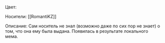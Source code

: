 Цвет: 

Носители: [[RomantiKZ]]

Описание:
Сам носитель не знал (возможно даже по сих пор не знает) о том, что она ему была выдана. Появилась в результате локального мема.